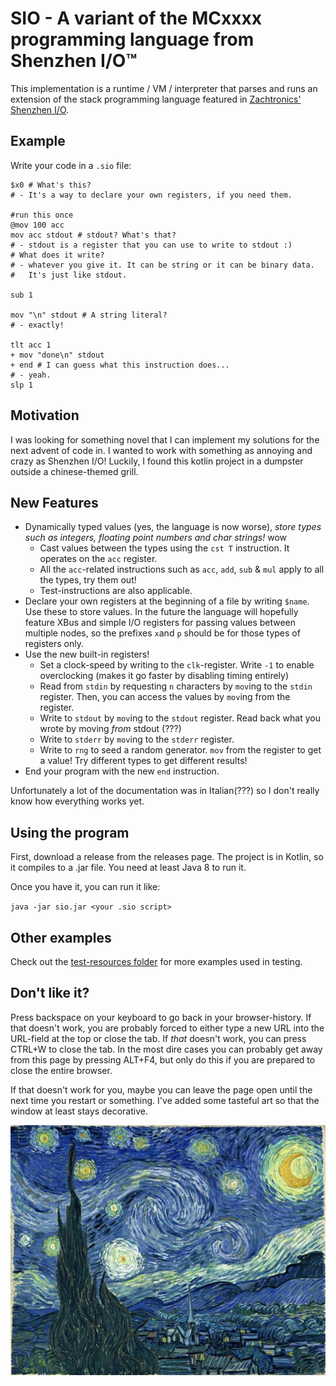 # SIO - A variant of the MCxxxx programming language from Shenzhen I/O™

This implementation is a runtime / VM / interpreter that parses and runs an extension of the stack programming language
featured in [Zachtronics' Shenzhen I/O](https://www.zachtronics.com/shenzhen-io/).

## Example

Write your code in a `.sio` file:
```
$x0 # What's this?
# - It's a way to declare your own registers, if you need them.

#run this once
@mov 100 acc
mov acc stdout # stdout? What's that?
# - stdout is a register that you can use to write to stdout :)
# What does it write?
# - whatever you give it. It can be string or it can be binary data. 
#   It's just like stdout.

sub 1

mov "\n" stdout # A string literal?
# - exactly!

tlt acc 1
+ mov "done\n" stdout
+ end # I can guess what this instruction does...
# - yeah.
slp 1

```

## Motivation

I was looking for something novel that I can implement my solutions for the next advent of code in. 
I wanted to work with something as annoying and crazy as Shenzhen I/O!
Luckily, I found this kotlin project in a dumpster outside a chinese-themed grill.

## New Features

- Dynamically typed values (yes, the language is now worse), *store types such as integers, floating point numbers and char strings!* wow
  - Cast values between the types using the `cst T` instruction. It operates on the `acc` register.
  - All the `acc`-related instructions such as `acc`, `add`, `sub` & `mul` apply to all the types, try them out!
  - Test-instructions are also applicable.
- Declare your own registers at the beginning of a file by writing `$name`. Use these to store values. In the future the language will hopefully
  feature XBus and simple I/O registers for passing values between multiple nodes, so the prefixes `x`and `p` should be
  for those types of registers only.
- Use the new built-in registers!
  - Set a clock-speed by writing to the `clk`-register. Write `-1` to enable overclocking (makes it go faster by disabling
    timing entirely)
  - Read from `stdin` by requesting `n` characters by `mov`ing to the `stdin` register.
    Then, you can access the values by `mov`ing from the register.
  - Write to `stdout` by `mov`ing to the `stdout` register. Read back what you wrote by moving *from* stdout (???)
  - Write to `stderr` by `mov`ing to the `stderr` register.
  - Write to `rng` to seed a random generator. `mov` from the register to get a value! 
    Try different types to get different results!
- End your program with the new `end` instruction.

Unfortunately a lot of the documentation was in Italian(???) so I don't really know how everything works yet. 

## Using the program

First, download a release from the releases page. The project is in Kotlin, so it compiles to a .jar file.
You need at least Java 8 to run it. 

Once you have it, you can run it like:

`java -jar sio.jar <your .sio script>`

## Other examples

Check out the [test-resources folder](src/test/resources/) for more examples used in testing.

## Don't like it?

Press backspace on your keyboard to go back in your browser-history. If that doesn't work, you are probably forced to 
either type a new URL into the URL-field at the top or close the tab. If *that* doesn't work, you can press CTRL+W to close the tab.
In the most dire cases you can probably get away from this page by pressing ALT+F4, but only do this if you are 
prepared to close the entire browser. 

If that doesn't work for you, maybe you can leave the page open until the next time you restart or something.
I've added some tasteful art so that the window at least stays decorative.

![Tasteful art](./tasteful_art.jpg)
